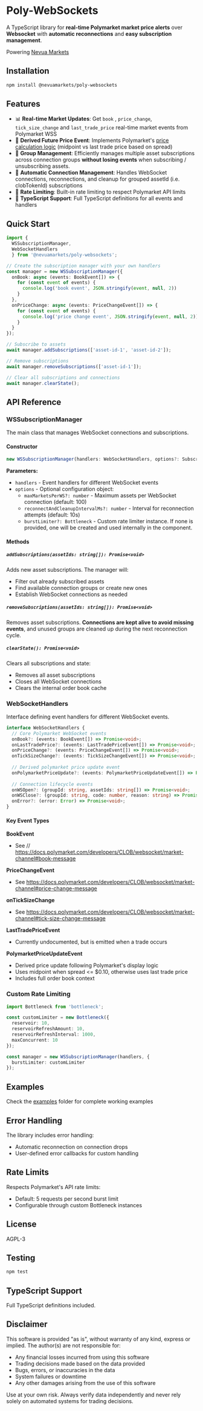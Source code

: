 # Poly-WebSockets

A TypeScript library for **real-time Polymarket market price alerts** over **Websocket** with **automatic reconnections** and **easy subscription management**.

Powering [Nevua Markets](https://nevua.markets)

## Installation

```bash
npm install @nevuamarkets/poly-websockets
```

## Features

- 📊 **Real-time Market Updates**: Get `book` , `price_change`, `tick_size_change` and `last_trade_price` real-time market events from Polymarket WSS
- 🎯 **Derived Future Price Event**: Implements Polymarket's [price calculation logic](https://docs.polymarket.com/polymarket-learn/trading/how-are-prices-calculated#future-price) (midpoint vs last trade price based on spread)
- 🔗 **Group Management**: Efficiently manages multiple asset subscriptions across connection groups **without losing events** when subscribing / unsubscribing assets.
- 🔄 **Automatic Connection Management**: Handles WebSocket connections, reconnections, and cleanup for grouped assetId (i.e. clobTokenId) subscriptions
- 🚦 **Rate Limiting**: Built-in rate limiting to respect Polymarket API limits
- 💪 **TypeScript Support**: Full TypeScript definitions for all events and handlers

## Quick Start

```typescript
import {
  WSSubscriptionManager,
  WebSocketHandlers
  } from '@nevuamarkets/poly-websockets';

// Create the subscription manager with your own handlers
const manager = new WSSubscriptionManager({
  onBook: async (events: BookEvent[]) => {
    for (const event of events) {
      console.log('book event', JSON.stringify(event, null, 2))
    }
  },
  onPriceChange: async (events: PriceChangeEvent[]) => {
    for (const event of events) {
      console.log('price change event', JSON.stringify(event, null, 2))
    }
  }
});

// Subscribe to assets
await manager.addSubscriptions(['asset-id-1', 'asset-id-2']);

// Remove subscriptions
await manager.removeSubscriptions(['asset-id-1']);

// Clear all subscriptions and connections
await manager.clearState();
```

## API Reference

### WSSubscriptionManager

The main class that manages WebSocket connections and subscriptions.

#### Constructor

```typescript
new WSSubscriptionManager(handlers: WebSocketHandlers, options?: SubscriptionManagerOptions)
```

**Parameters:**
- `handlers` - Event handlers for different WebSocket events
- `options` - Optional configuration object:
  - `maxMarketsPerWS?: number` - Maximum assets per WebSocket connection (default: 100)
  - `reconnectAndCleanupIntervalMs?: number` - Interval for reconnection attempts (default: 10s)
  - `burstLimiter?: Bottleneck` - Custom rate limiter instance. If none is provided, one will be created and used internally in the component.

#### Methods

##### `addSubscriptions(assetIds: string[]): Promise<void>`

Adds new asset subscriptions. The manager will:
- Filter out already subscribed assets
- Find available connection groups or create new ones
- Establish WebSocket connections as needed

##### `removeSubscriptions(assetIds: string[]): Promise<void>`

Removes asset subscriptions. **Connections are kept alive to avoid missing events**, and unused groups are cleaned up during the next reconnection cycle.

##### `clearState(): Promise<void>`

Clears all subscriptions and state:
- Removes all asset subscriptions
- Closes all WebSocket connections
- Clears the internal order book cache

### WebSocketHandlers

Interface defining event handlers for different WebSocket events.

```typescript
interface WebSocketHandlers {
  // Core Polymarket WebSocket events
  onBook?: (events: BookEvent[]) => Promise<void>;
  onLastTradePrice?: (events: LastTradePriceEvent[]) => Promise<void>;
  onPriceChange?: (events: PriceChangeEvent[]) => Promise<void>;
  onTickSizeChange?: (events: TickSizeChangeEvent[]) => Promise<void>;
  
  // Derived polymarket price update event
  onPolymarketPriceUpdate?: (events: PolymarketPriceUpdateEvent[]) => Promise<void>;
  
  // Connection lifecycle events
  onWSOpen?: (groupId: string, assetIds: string[]) => Promise<void>;
  onWSClose?: (groupId: string, code: number, reason: string) => Promise<void>;
  onError?: (error: Error) => Promise<void>;
}
```

#### Key Event Types

**BookEvent**
- See // https://docs.polymarket.com/developers/CLOB/websocket/market-channel#book-message

**PriceChangeEvent**
- See https://docs.polymarket.com/developers/CLOB/websocket/market-channel#price-change-message

**onTickSizeChange**
- See https://docs.polymarket.com/developers/CLOB/websocket/market-channel#tick-size-change-message

**LastTradePriceEvent**
- Currently undocumented, but is emitted when a trade occurs

**PolymarketPriceUpdateEvent**
- Derived price update following Polymarket's display logic
- Uses midpoint when spread <= $0.10, otherwise uses last trade price
- Includes full order book context

### Custom Rate Limiting

```typescript
import Bottleneck from 'bottleneck';

const customLimiter = new Bottleneck({
  reservoir: 10,
  reservoirRefreshAmount: 10,
  reservoirRefreshInterval: 1000,
  maxConcurrent: 10
});

const manager = new WSSubscriptionManager(handlers, {
  burstLimiter: customLimiter
});
```

## Examples

Check the [examples](./examples) folder for complete working examples

## Error Handling

The library includes error handling:
- Automatic reconnection on connection drops
- User-defined error callbacks for custom handling

## Rate Limits

Respects Polymarket's API rate limits:
- Default: 5 requests per second burst limit
- Configurable through custom Bottleneck instances

## License

AGPL-3

## Testing

```bash
npm test
```

## TypeScript Support

Full TypeScript definitions included.

## Disclaimer

This software is provided "as is", without warranty of any kind, express or implied. The author(s) are not responsible for:

- Any financial losses incurred from using this software
- Trading decisions made based on the data provided
- Bugs, errors, or inaccuracies in the data
- System failures or downtime
- Any other damages arising from the use of this software

Use at your own risk. Always verify data independently and never rely solely on automated systems for trading decisions.
